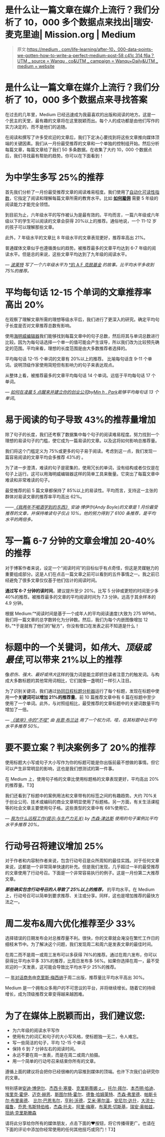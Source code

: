 # 是什么让一篇文章在媒介上流行？我们分析了 10，000 多个数据点来找出|瑞安·麦克里迪| Mission.org | Medium

> 原文:[https://medium . com/life-learning/after-10，000-data-points-we-gotten-how-to-write-a-perfect-medium-post-58 c41c 314 f6a？UTM _ source = Wanqu . co&UTM _ campaign = Wanqu+Daily&UTM _ medium = website](https://medium.com/life-learning/after-10-000-data-points-we-figured-out-how-to-write-a-perfect-medium-post-58c41c314f6a?utm_source=wanqu.co&utm_campaign=Wanqu+Daily&utm_medium=website)

# 是什么让一篇文章在媒介上流行？我们分析了 10，000 多个数据点来寻找答案



在过去的几年里，Medium 已经迅速成为我最喜欢的出版和阅读的地方。这是一个民主的天堂，最有趣的文章将在这里脱颖而出。每个人的成功都是由他们写作的实力决定的，而不是他们的追随。

在阅读和撰写了许多受欢迎的文章后，我们下定决心要找到将这些文章推向媒体顶端的关键因素。我们从一月份最受推荐的文章和一个单独的控制组开始。然后分析每篇文章，每篇文章给了我们 50 多条数据。在收集了大约 10，000 个数据点后，我们寻找最有帮助的趋势。你可以在下面看到！

# **为中学生多写 25%的推荐**



首先我们分析了一月份最受推荐文章的阅读难易程度。我们使用了[自动化可读性指数](https://en.wikipedia.org/wiki/Automated_readability_index)，它指定了阅读和理解每篇文章所需的教育水平。比如 [**如何雇佣**](/swlh/how-to-hire-34f4ded5f176) 需要 5 年级的阅读能力才能完全领悟。

到目前为止，六年级水平的写作被认为是最有效的。平均而言，一篇六年级或六年级以下的学生可以阅读的文章会获得 20%以上的推荐。通俗地说，一个 11-12 岁的孩子可以理解那些文章。

此外，7 年级水平的文章比 8 年级水平的文章表现更好，推荐率高出 21%。

普通媒体文章似乎也遵循类似的趋势。被推荐最多的文章平均达到 6-7 年级的阅读水平。但是总的来说，这些文章平均达到了九年级的阅读水平。

*—* [*波莱特*](https://medium.com/u/1ce66a38639a?source=post_page-----58c41c314f6a--------------------------------) *写了一个六年级水平为* [*的 A F *克脱基金*](https://thebillfold.com/a-story-of-a-fuck-off-fund-648401263659#.htpzgp9jk) *的故事。比平均水平多收到 75%的推荐。*



# **平均每句话 12-15 个单词的文章推荐率高出 20%**



在观察了理解文章所需的理想等级水平后，我们进行了更深入的研究。确定平均句子长度是否对文章推荐总数有影响。

使用[海明威编辑器](http://www.hemingwayapp.com/)我们能够找到每篇文章中的句子总数，然后将其与单词总数进行比较。因为为每句话选择一个单一的值可能会产生误导，所以我们改为比较预先确定的范围。平均来看，理想的长度范围是由大多数推荐者选择的。

平均每句话 12-15 个单词的文章有 20%以上的推荐。 比喻每句话含 9-11 个单词。说明顶级作家使用简短但有影响力的句子来表达观点。

从整体上看，被推荐最多的文章平均每句话 14 个单词。远低于平均每句话 17 个单词。

*—* [*如何在凌晨 5 点醒来并建立你的创业公司*](/life-learning/how-to-wake-up-at-5am-and-build-your-startup-7e1cff3a7f3f)*by*[*Min h . Park*](https://medium.com/u/7da2c5624241?source=post_page-----58c41c314f6a--------------------------------)*能够平均每句话 13 个单词*。



# **易于阅读的句子导致 43%的推荐量增加**



除了句子的长度，我们还考察了数据集中每个句子的阅读难易程度。努力找到一个理想的易读句子的门槛，使它成为一篇易读的文章。以及这将如何影响总推荐量。

我们将这个门槛定义为 75%或更多的句子易于阅读。考虑到这一点，我们发现一篇容易阅读的文章平均会多推荐 43%的 。

为了进一步澄清，难读的句子是密集的，使用冗长的单词，没有结构或者仅仅是在句子上运行。这可以用海明威编辑器这样的简单工具来衡量。它突出了每篇文章中难读和非常难读的句子。

最受推荐的前 5 篇文章都保持了 85%以上的易读性。平均而言，支持这一主张的群体对易读文章的推荐率平均高出 62%。

——[*《我两年不喝酒学到的东西》*](/@andymboyle/what-i-learned-not-drinking-for-two-years-c94167ecd329#.u2lp01dqf) *安迪·博伊尔(Andy Boyle)的文章是 1 月份最受推荐的文章，并保持难读句子仅占 10%。他的努力得到了 6100 条推荐，是平均水平的两倍多。*



# 写一篇 6-7 分钟的文章会增加 20-40%的推荐



对于博客作者来说，设定一个“阅读时间”的目标似乎有点奇怪，但这是灵媒魅力的重要组成部分。这是人们在点击一篇文章之前可以看到的五件事情之一。我之前已经避免了很多文章仅仅基于他们估计的阅读时间。



**通过写 6-7 分钟的读时间**，建议提升至少 20%。比写 5 分钟或更短的时间至少多 40%的推荐。被推荐最多的文章的平均阅读时间为 7.3 分钟。远高于其余样本的 4.9 分钟。

根据 Medium:“*阅读时间是基于一个成年人的平均阅读速度(大致为 275 WPM)。我们将一篇文章的总字数转化为分钟数。然后，我们为每个内嵌图像增加 12 秒。”*于是就有了他们的“秘方”，你没有借口在发表之前不知道是什么！



# 标题中的一个关键词，如*伟大、顶级或最佳*,可以带来 21%以上的推荐



像*悲伤、强大、最好或伟大*这样的强力词是能立即抓住读者注意力的触发词。与构成大多数标题的其他常用词相比，它们就像一盏明灯一样引人注目。

为了识别关键词，我们通过[协同日程标题分析器](http://coschedule.com/headline-analyzer)运行了每个标题，发现在标题中使用**一个关键词可以增加 21%的推荐量**。前 10 篇推荐文章中有 6 篇在标题中至少使用了一个单词。此外，与对照组相比，最受推荐的文章标题中的关键词数量平均增加了一倍。

*—* [*《彼岸》中的“不哑”*](/@SeanBlanda/the-other-side-is-not-dumb-2670c1294063#.yf1xqhbf9) *由* [*肖恩·布兰达*](https://medium.com/u/f3b6a43c2c41?source=post_page-----58c41c314f6a--------------------------------) *用了一个权力词，哑，在其标题中比平均水平多推荐 50%。*



# **要不要立案？判决案例多了 20%的推荐**



使用标题大小写或句子大小写作为你的标题可能是你出版前最不想做的事情。但它可以产生非常明显的影响，这也是我们想测试的第一件事。

在 Medium 上，使用句子格的文章比使用标题格的文章表现更好，平均高出 20%的推荐量。T3】

我们还看到了标题中的案例用法和文章带有的标签之间的有趣趋势。大约 70%关于创业公司、技术或编码的商业文章明显使用了标题格。另一方面，有关生活课程等的社会文章主要使用句子格。这些类型的文章中有 68%使用它。

— [*我为什么远程工作(提示:与生产力无关)*](https://m.signalvnoise.com/why-i-work-remotely-hint-it-has-nothing-to-do-with-productivity-34ace30f74fc#.yrsz2f3i6) *by* [*杰森·津达斯*](https://medium.com/u/46f20fce5f22?source=post_page-----58c41c314f6a--------------------------------) *使用的句子案例比平均水平多推荐 20%。*



# **行动号召将建议增加 25%**



对于作者和内容制作者来说，包含行动号召是众所周知的最佳实践。对于任何文章来说，这都是一个非常简单快速的补充。但是我们发现，几乎超过一半的最受推荐的文章使用了行动号召。下面是一个非常容易执行的例子。这是一月份第二大推荐文章。



***那些确实包含行动号召的人导致了 25%以上的推荐，*** 的平均水平。在 Medium 上，行动号召可以简单到要求推荐、关注或分享。同样，这也是增加推荐的最快方法之一。



# **周二发布&周六优化推荐至少 33%**



选择错误的日期发布会对总推荐量不利。很快，你的文章就会淹没在繁忙工作日的细枝末节中。为了解决这个问题，我们发现周二和周六是发表文章的最佳时间。

在周二而不是周一或周三发布可以多获得 76%的推荐。通过在周六发布，你可以获得比平均水平多 33%的推荐，比周日发布多 56%。如果你选择在周一，最不受欢迎的一天发表，这可能会导致比平均水平少 25%的推荐。

— [年对话商务](/chris-messina/2016-will-be-the-year-of-conversational-commerce-1586e85e3991#.ove2338o6)由[克里斯·梅西纳](https://medium.com/u/2229dec1a44f?source=post_page-----58c41c314f6a--------------------------------)于周二出版，推荐量比平均水平高出 30%。



Medium 是一个拥有众多用户的不可思议的平台，并将继续增长。随着它的持续增长，成为顶级推荐文章变得越来越困难。

# 为了在媒体上脱颖而出，我们建议您:

*   为六年级的阅读水平写作
*   使用有力的词汇和句子的大小写风格，使标题独一无二，令人难忘。
*   写一些简洁的句子，平均 12-15 个单词
*   保持 6 到 7 分钟左右的阅读时间。
*   永远不要在周一发表，而是在周二或周六拍摄。
*   用一个简单的行动号召来结束你所有的文章。

遵循上面的建议将会把你已经很棒的内容推到媒体的顶端。也许下次我们会研究你的文章。



特别感谢[安迪·博伊尔](https://medium.com/u/f082216f5eed?source=post_page-----58c41c314f6a--------------------------------)、[杰西卡·塞曼](https://medium.com/u/e550c175978b?source=post_page-----58c41c314f6a--------------------------------)、[克里斯蒂娜·z .](https://medium.com/u/7823a5a28248?source=post_page-----58c41c314f6a--------------------------------)、[托尔·拜尔](https://medium.com/u/4f1ea3b8f8d6?source=post_page-----58c41c314f6a--------------------------------)、[本杰明·哈迪](https://medium.com/u/5153880ce2ee?source=post_page-----58c41c314f6a--------------------------------)、[埃里克·霍伊](https://medium.com/u/53c8178fa4e6?source=post_page-----58c41c314f6a--------------------------------)、[迈克·赫恩](https://medium.com/u/3748c5d6e52c?source=post_page-----58c41c314f6a--------------------------------)、[斯图尔特·霍尔](https://medium.com/u/1bcc47cae196?source=post_page-----58c41c314f6a--------------------------------)、[德鲁·哈姆莱特](https://medium.com/u/b429ab3d4789?source=post_page-----58c41c314f6a--------------------------------)、[杰森·弗里德](https://medium.com/u/c030228809f2?source=post_page-----58c41c314f6a--------------------------------)、[帕斯卡尔·布里奥德](https://medium.com/u/e8dc83be91c4?source=post_page-----58c41c314f6a--------------------------------)、 [](https://medium.com/u/38e8afaf6c6a?source=post_page-----58c41c314f6a--------------------------------) [比尔·巴恩韦尔](https://medium.com/u/edcd329b6c92?source=post_page-----58c41c314f6a--------------------------------)，[亨利·沃德](https://medium.com/u/f2e9ae0115e9?source=post_page-----58c41c314f6a--------------------------------)，[艾米·塞尔温](https://medium.com/u/eec0cd7fb791?source=post_page-----58c41c314f6a--------------------------------)，[安尼尔·达什](https://medium.com/u/a75df5e8a16c?source=post_page-----58c41c314f6a--------------------------------)，[大流士·福鲁](https://medium.com/u/54163a1723f6?source=post_page-----58c41c314f6a--------------------------------)，[乔恩·韦斯特伯格](https://medium.com/u/5ce28105ffbc?source=post_page-----58c41c314f6a--------------------------------)，[杰森·托夫](https://medium.com/u/19edb849666c?source=post_page-----58c41c314f6a--------------------------------)，[阿里·梅塞](https://medium.com/u/d43c46db5b92?source=post_page-----58c41c314f6a--------------------------------)，[布莱恩·切斯基](https://medium.com/u/bb249e5e0d1b?source=post_page-----58c41c314f6a--------------------------------)，[瑞安·奥帕兹](https://medium.com/u/3eb9b6b76928?source=post_page-----58c41c314f6a--------------------------------)，[坦纳·克里斯滕森](https://medium.com/u/e184f9feff12?source=post_page-----58c41c314f6a--------------------------------)



请将此分享给你所有的媒体朋友，点击下面的♥按钮，将它传播得更广。也请在下面的评论中添加你经常使用的任何其他技巧或窍门！T3】









































